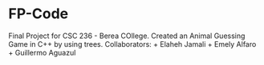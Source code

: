 # FP-Code
Final Project for CSC 236 - Berea COllege.
Created an Animal Guessing Game in C++ by using trees. 
Collaborators: + Elaheh Jamali
               + Emely Alfaro 
               + Guillermo Aguazul 
               
